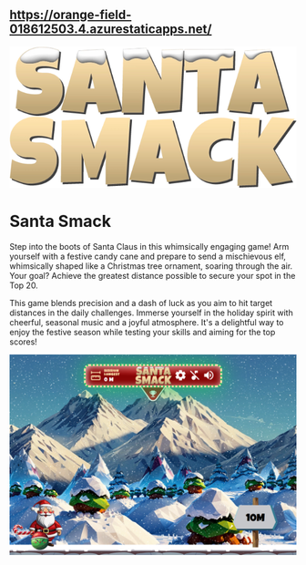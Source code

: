 ## https://orange-field-018612503.4.azurestaticapps.net/

![My Image](src/assets/santa_smack_logo.webp)


# Santa Smack

Step into the boots of Santa Claus in this whimsically engaging game! Arm yourself with a festive candy cane and prepare to send a mischievous elf, whimsically shaped like a Christmas tree ornament, soaring through the air. Your goal? Achieve the greatest distance possible to secure your spot in the Top 20.

This game blends precision and a dash of luck as you aim to hit target distances in the daily challenges. Immerse yourself in the holiday spirit with cheerful, seasonal music and a joyful atmosphere. It's a delightful way to enjoy the festive season while testing your skills and aiming for the top scores!

![My Image](src/assets/screen.PNG)
